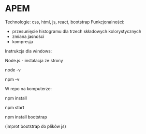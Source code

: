 # APEM
Technologie: css, html, js, react, bootstrap
Funkcjonalności:
  - przesunięcie histogramu dla trzech składowych kolorystycznych
  - zmiana jasności
  - kompresja

Instrukcja dla windows:

Node.js - instalacja ze strony

node -v

npm -v


W repo na komputerze:

npm install

npm start

npm install bootstrap

(improt bootstrap do plików js)
